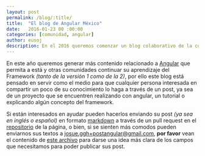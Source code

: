 ```yaml
---
layout: post
permalink: /blog/:title/
title:  "El blog de Angular México"
date:   2016-01-23 00 :00:00
categories: [comunidad, angular]
author: eusoj
description: En el 2016 queremos comenzar un blog colaborativo de la comunidad.
---
```

En este año queremos generar más contenido relacionado a [Angular](https://angular.io/) que permita a está y otras comunidades continuar su aprendizaje del Framework *(tanto de la versión 1 como de la 2)*, por ello este blog está pensado en servir como el medio para que cualquier persona interesada en compartir un poco de su conocimiento lo haga a través de un post, ya sea de un proyecto que se encuentren realizando con angular, un tutorial o explicando algún concepto del framework.

Si están interesados en ayudar pueden hacerlos enviando su post *(ya sea en inglés o español)* en formato [markdown](https://daringfireball.net/projects/markdown/) a través de un pull request en el [repositorio](https://github.com/AngularJSMX/angularjsmx.github.io) de la página, o bien, si se sienten más comodos pueden enviarnos sus textos a [josue.ggh+postangular@gmail.com](mailto:josue.ggh+postangular@gmail.com), **por favor** vean el contenido de [este archivo](https://github.com/AngularJSMX/angularjsmx.github.io/blob/master/_posts/2016-01-23-el-blog-de-angular-mexico.markdown) para darse una idea más clara de los campos que necesitamos para poder publicar sus post.

